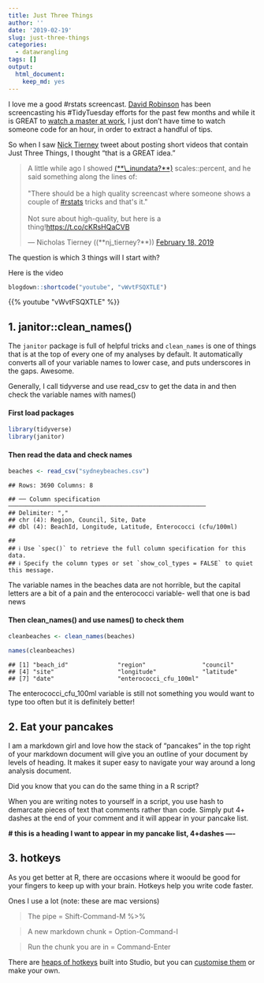 ```yaml
---
title: Just Three Things
author: ''
date: '2019-02-19'
slug: just-three-things
categories: 
  - datawrangling
tags: []
output:
  html_document:
    keep_md: yes
---
```


I love me a good #rstats screencast. [David Robinson](@drob) has been screencasting his #TidyTuesday efforts for the past few months and while it is GREAT to [watch a master at work](https://www.youtube.com/channel/UCeiiqmVK07qhY-wvg3IZiZQ), I just don’t have time to watch someone code for an hour, in order to extract a handful of tips.

So when I saw [Nick Tierney](@nj_tierney) tweet about posting short videos that contain Just Three Things, I thought “that is a GREAT idea.”

<blockquote class="twitter-tweet" data-lang="en">
<p lang="en" dir="ltr">
A little while ago I showed <a href="https://twitter.com/_inundata?ref_src=twsrc%5Etfw">(**\_inundata?**)</a> scales::percent, and he said something along the lines of:<br><br>"There should be a high quality screencast where someone shows a couple of <a href="https://twitter.com/hashtag/rstats?src=hash&amp;ref_src=twsrc%5Etfw">#rstats</a> tricks and that's it."<br><br>Not sure about high-quality, but here is a thing!<a href="https://t.co/cKRsHQaCVB">https://t.co/cKRsHQaCVB</a>
</p>
— Nicholas Tierney ((**nj_tierney?**)) <a href="https://twitter.com/nj_tierney/status/1097382536483811330?ref_src=twsrc%5Etfw">February 18, 2019</a>
</blockquote>
<script async src="https://platform.twitter.com/widgets.js" charset="utf-8"></script>

The question is which 3 things will I start with?

Here is the video

``` r
blogdown::shortcode("youtube", "vWvtFSQXTLE")
```

{{% youtube "vWvtFSQXTLE" %}}

## 1. janitor::clean_names()

The `janitor` package is full of helpful tricks and `clean_names` is one of things that is at the top of every one of my analyses by default. It automatically converts all of your variable names to lower case, and puts underscores in the gaps. Awesome.

Generally, I call tidyverse and use read_csv to get the data in and then check the variable names with names()

#### First load packages

``` r
library(tidyverse)
library(janitor)
```

#### Then read the data and check names

``` r
beaches <- read_csv("sydneybeaches.csv")
```

    ## Rows: 3690 Columns: 8

    ## ── Column specification ────────────────────────────────────────────────────────
    ## Delimiter: ","
    ## chr (4): Region, Council, Site, Date
    ## dbl (4): BeachId, Longitude, Latitude, Enterococci (cfu/100ml)

    ## 
    ## ℹ Use `spec()` to retrieve the full column specification for this data.
    ## ℹ Specify the column types or set `show_col_types = FALSE` to quiet this message.

The variable names in the beaches data are not horrible, but the capital letters are a bit of a pain and the enterococci variable- well that one is bad news

#### Then clean_names() and use names() to check them

``` r
cleanbeaches <- clean_names(beaches)

names(cleanbeaches)
```

    ## [1] "beach_id"              "region"                "council"              
    ## [4] "site"                  "longitude"             "latitude"             
    ## [7] "date"                  "enterococci_cfu_100ml"

The enterococci_cfu_100ml variable is still not something you would want to type too often but it is definitely better!

## 2. Eat your pancakes

I am a markdown girl and love how the stack of “pancakes” in the top right of your markdown document will give you an outline of your document by levels of heading. It makes it super easy to navigate your way around a long analysis document.

Did you know that you can do the same thing in a R script?

When you are writing notes to yourself in a script, you use hash to demarcate pieces of text that comments rather than code. Simply put 4+ dashes at the end of your comment and it will appear in your pancake list.

**# this is a heading I want to appear in my pancake list, 4+dashes —-**

## 3. hotkeys

As you get better at R, there are occasions where it woould be good for your fingers to keep up with your brain. Hotkeys help you write code faster.

Ones I use a lot (note: these are mac versions)

> The pipe = Shift-Command-M %>%

> A new markdown chunk = Option-Command-I

> Run the chunk you are in = Command-Enter

There are [heaps of hotkeys](https://support.rstudio.com/hc/en-us/articles/200711853-Keyboard-Shortcuts) built into Studio, but you can [customise them](https://support.rstudio.com/hc/en-us/articles/206382178?version=1.1.383&mode=desktop) or make your own.
